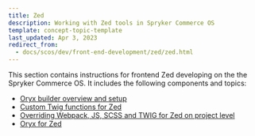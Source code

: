 ```yaml
---
title: Zed
description: Working with Zed tools in Spryker Commerce OS
template: concept-topic-template
last_updated: Apr 3, 2023
redirect_from:
  - docs/scos/dev/front-end-development/zed/zed.html
---
```


This section contains instructions for frontend Zed developing on the the Spryker Commerce OS. It includes the following components and topics:

* [Oryx builder overview and setup](/docs/scos/dev/front-end-development/zed/oryx-builder-overview-and-setup.html)
* [Custom Twig functions for Zed](/docs/scos/dev/front-end-development/zed/custom-twig-functions-for-zed.html)
* [Overriding Webpack, JS, SCSS and TWIG for Zed on project level](/docs/scos/dev/front-end-development/zed/overriding-webpack-js-scss-for-zed-on-project-level.html)
* [Oryx for Zed](/docs/scos/dev/front-end-development/zed/oryx-for-zed.html)
